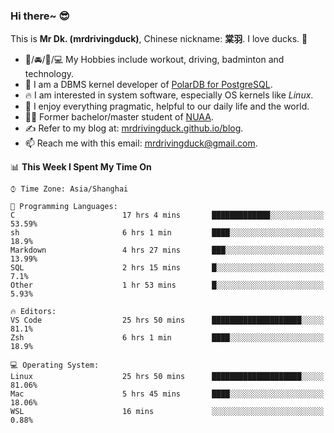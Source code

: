 ### Hi there~ 😎

This is **Mr Dk. (mrdrivingduck)**, Chinese nickname: **棠羽**. I love ducks. 🦆

- 💪/🚘/🏸/💻 My Hobbies include workout, driving, badminton and technology.
- 🍊 I am a DBMS kernel developer of [PolarDB for PostgreSQL](https://github.com/ApsaraDB/PolarDB-for-PostgreSQL).
- 🔥 I am interested in system software, especially OS kernels like *Linux*.
- 🔧 I enjoy everything pragmatic, helpful to our daily life and the world.
- 👨‍🎓 Former bachelor/master student of [NUAA](https://en.wikipedia.org/wiki/Nanjing_University_of_Aeronautics_and_Astronautics).
- ✍ Refer to my blog at: [mrdrivingduck.github.io/blog](https://www.mrdrivingduck.cn/blog/#/).
- 📫 Reach me with this email: [mrdrivingduck@gmail.com](mailto:mrdrivingduck@gmail.com).

<!--START_SECTION:waka-->
📊 **This Week I Spent My Time On** 

```text
⌚︎ Time Zone: Asia/Shanghai

💬 Programming Languages: 
C                        17 hrs 4 mins       █████████████░░░░░░░░░░░░   53.59% 
sh                       6 hrs 1 min         ████░░░░░░░░░░░░░░░░░░░░░   18.9% 
Markdown                 4 hrs 27 mins       ███░░░░░░░░░░░░░░░░░░░░░░   13.99% 
SQL                      2 hrs 15 mins       █░░░░░░░░░░░░░░░░░░░░░░░░   7.1% 
Other                    1 hr 53 mins        █░░░░░░░░░░░░░░░░░░░░░░░░   5.93%

🔥 Editors: 
VS Code                  25 hrs 50 mins      ████████████████████░░░░░   81.1% 
Zsh                      6 hrs 1 min         ████░░░░░░░░░░░░░░░░░░░░░   18.9%

💻 Operating System: 
Linux                    25 hrs 50 mins      ████████████████████░░░░░   81.06% 
Mac                      5 hrs 45 mins       ████░░░░░░░░░░░░░░░░░░░░░   18.06% 
WSL                      16 mins             ░░░░░░░░░░░░░░░░░░░░░░░░░   0.88%

```


<!--END_SECTION:waka-->

<!-- ![Mr Dk.'s GitHub Stats](https://github-readme-stats.vercel.app/api?username=mrdrivingduck&count_private&show_icons=true&theme=buefy) -->

<!-- ![Most Used Languages](https://github-readme-stats.vercel.app/api/top-langs/?username=mrdrivingduck&exclude_repo=mips32-CPU,snort-tcp-socket&theme=buefy&layout=compact&langs_count=10) -->


<!--
**mrdrivingduck/mrdrivingduck** is a ✨ _special_ ✨ repository because its `README.md` (this file) appears on your GitHub profile.

Here are some ideas to get you started:

- 🔭 I’m currently working on ...
- 🌱 I’m currently learning ...
- 👯 I’m looking to collaborate on ...
- 🤔 I’m looking for help with ...
- 💬 Ask me about ...
- 📫 How to reach me: ...
- 😄 Pronouns: ...
- ⚡ Fun fact: ...
-->

